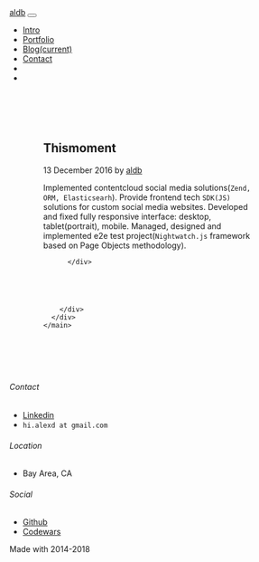 <!DOCTYPE html>
<html lang="en">
  <head>
  <meta charset="utf-8">
  <meta http-equiv="X-UA-Compatible" content="IE=edge">
  <meta name="viewport" content="width=device-width, initial-scale=1">

  <link rel="stylesheet" href="/assets/css/bootstrap.min.css" />
<link rel="stylesheet" href="/assets/css/ionicons.min.css" />
<link rel="stylesheet" href="/assets/css/styles.css" />
  <script src="/assets/js/jquery.min.js"></script>
<script src="/assets/js/popper.min.js"></script>
<script src="/assets/js/bootstrap.min.js"></script>

<script type="text/javascript">
    var num=0;
    window.setInterval(function(){
      num++;
      var classes=['','out','ready'];
      $('#watch').removeClass();
      $('#watch').addClass(classes[num%3])
      $('#phone').removeClass();
      $('#phone').addClass(classes[(num+2)%3]);
      $('#laptop').removeClass();
      $('#laptop').addClass(classes[(num+1)%3]);
    },1200)
</script>

  <title>Thismoment</title>
  <meta name="description" content="Implemented contentcloud social media solutions(Zend, ORM, Elasticsearh). Provide frontend tech SDK(JS) solutions for custom social media websites. Developed...">

  <link rel="canonical" href="http://localhost:4000/portfolio_v2/2016/12/13/thismoment.mdown">
  <link rel="alternate" type="application/rss+xml" title="aldb" href="/feed.xml">
  
  
</head>


<body>

<section class="bg-dark">
    <nav class="navbar navbar-expand-md navbar-dark fixed-top bg-dark">
  <div class="container">
  <a class="navbar-brand text-primary" href="http://localhost:4000">aldb</a>
  <button class="navbar-toggler" type="button" data-toggle="collapse" data-target="#navbarCollapse" aria-controls="navbarCollapse" aria-expanded="false" aria-label="Toggle navigation">
    <span class="navbar-toggler-icon"></span>
  </button>
  <div class="collapse navbar-collapse" id="navbarCollapse">
    <ul class="navbar-nav mr-auto">
      <li class="nav-item">
        <a class="nav-link" href="http://localhost:4000/#">Intro</a>
      </li>
      <li class="nav-item">
        <a class="nav-link" href="http://localhost:4000/#Portfolio">Portfolio</a>
      </li>
      <li class="nav-item">
        <a class="nav-link active" href="http://localhost:4000/#Blog">Blog<span class="sr-only">(current)</span></a>
      </li>
      <li class="nav-item dropdown">
        <a class="nav-link" href="http://localhost:4000/#Contact">Contact</a>
      </li>
      <li class="nav-item pull-xs-right">
          <a class="nav-link" href="https://www.linkedin.com/in/alex-dubinchyk-76054ba0?trk=nav_responsive_tab_profile">
              <i class="ion-social-linkedin"></i>
          </a>
      </li>
      <li class="nav-item pull-xs-right">
          <a class="nav-link" href="https://github.com/aldb">
              <i class="ion-social-github"></i>
          </a>
      </li>
    </ul>
  </div>
  </div>
</nav>
</section>
<section>
  <div class="container py-4">
    <main role="main" class="container" style="padding: 60px;">
      <div class="row">
        <div class="col-md-8 blog-main">
          <div class="blog-post">
            <h2 class="blog-post-title">Thismoment</h2>
            <p class="blog-post-meta">13 December 2016 by <a href="#">aldb</a></p>
            Implemented contentcloud social media solutions(<code class="text-primary">Zend, ORM, Elasticsearh</code>).
Provide frontend tech <code class="text-primary">SDK(JS)</code> solutions for custom social media websites. Developed and fixed fully responsive interface: desktop, tablet(portrait), mobile. 
Managed, designed and implemented e2e test project(<code class="text-primary">Nightwatch.js</code> framework based on Page Objects methodology).

          </div>

          
            

          
        </div>
      </div>
    </main>
</div>

</section>

<footer id="myFooter" class="bg-dark">
    <div class="container" id="Contact">
        <div class="row">
            <div class="col-sm-4">
                <h6>Contact</h6>
                <ul>
                    <li><i class="ion-social-linkedin"></i> <a href="https://www.linkedin.com/in/alex-dubinchyk-76054ba0?trk=nav_responsive_tab_profile">Linkedin</a></li>
                    <li><i class="icon-sm ion-email"></i> <code class="text-primary">hi.alexd at gmail.com</code></li>
                </ul>
            </div>
            <div class="col-sm-4">
                <h6>Location</h6>
                <ul>
                    <li><i class="icon ion-location"></i> Bay Area, CA</li>
                </ul>
            </div>
            <div class="col-sm-4">
                <h6>Social</h6>
                <ul>
                    <li><i class="icon ion-social-github"></i> <a href="https://github.com/aldb">Github</a></li>
                    <li><i class="icon ion-code"></i> <a href="https://www.codewars.com/users/aldb">Codewars</a></li>
                </ul>
            </div>
        </div>
    </div>
    <div class="footer-copyright">
        <p>Made with <i class="ion-android-favorite-outline"></i> 2014-2018</p>
    </div>
</footer>
</body>
</html>
